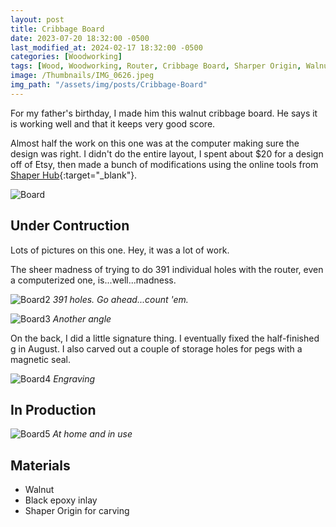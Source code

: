 ```yaml
---
layout: post
title: Cribbage Board
date: 2023-07-20 18:32:00 -0500
last_modified_at: 2024-02-17 18:32:00 -0500
categories: [Woodworking]
tags: [Wood, Woodworking, Router, Cribbage Board, Sharper Origin, Walnut]
image: /Thumbnails/IMG_0626.jpeg
img_path: "/assets/img/posts/Cribbage-Board"
---
```


For my father's birthday, I made him this walnut cribbage board. He says it is working well and that it keeps very good score.

Almost half the work on this one was at the computer making sure the design was right.  I didn't do the entire layout, I spent about $20 for a design off of Etsy, then made a bunch of modifications using the online tools from [Shaper Hub]{:target="_blank"}.

![Board][Board]

## Under Contruction

Lots of pictures on this one.  Hey, it was a lot of work.

The sheer madness of trying to do 391 individual holes with the router, even a computerized one, is...well...madness.  

![Board2][Board2]
_391 holes.  Go ahead...count 'em._

![Board3][Board3]
_Another angle_

On the back, I did a little signature thing.  I eventually fixed the half-finished g in August.  I also carved out a couple of storage holes for pegs with a magnetic seal.

![Board4][Board4]
_Engraving_

## In Production

![Board5][Board5]
_At home and in use_

## Materials

- Walnut
- Black epoxy inlay
- Shaper Origin for carving

[Board]: CribbageBoard02.jpeg
[Board2]: 20230720_200245-1.jpeg
[Board3]: 20230720_163338.jpeg
[Board4]: 20230720_163408.jpeg
[Board5]: IMG_0626.jpeg
[Shaper Hub]: https://hub.shapertools.com
